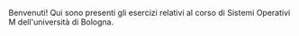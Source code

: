 Benvenuti! Qui sono presenti gli esercizi relativi al corso di Sistemi Operativi M dell'università di Bologna.
